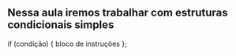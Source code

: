 ## Nessa aula iremos trabalhar com estruturas condicionais simples

<!-- Estrutura condicional simples -->

if (condição) {
    bloco de instruções
};

